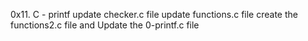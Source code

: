 0x11. C - printf
update checker.c file
update functions.c file
create the functions2.c file and Update the 0-printf.c file
